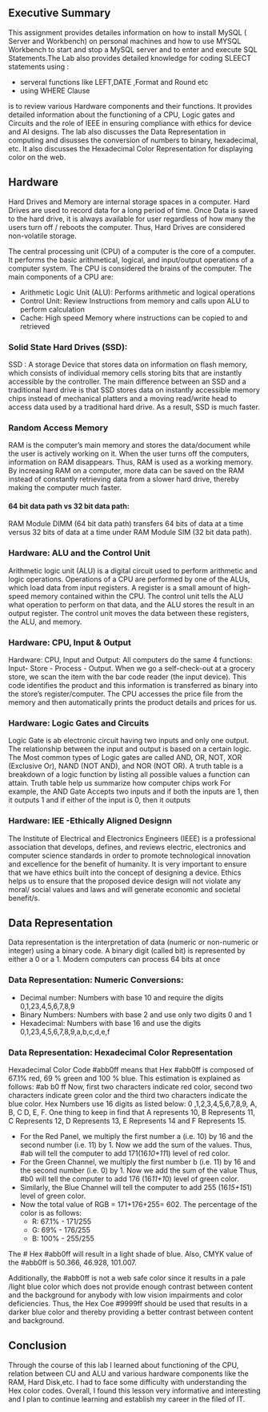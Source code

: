 ## Executive Summary 
This assignment provides detailes information on how to install MySQL ( Server and Workbench) on personal machines and how to use MYSQL Workbench to start and stop a MySQL server and to enter and execute SQL Statements.The Lab also provides detailed knowledge for coding SLEECT statements using :
+ serveral functions like LEFT,DATE ,Format and Round etc
+ using WHERE Clause


is to review various Hardware components and their functions. It provides detailed information about the functioning of a CPU, Logic gates and Circuits and the role of IEEE in ensuring compliance with ethics for device and AI designs. The lab also discusses the Data Representation in computing and disusses the conversion of numbers to binary, hexadecimal, etc. It also discusses the Hexadecimal Color Representation for displaying color on the web.

## Hardware 
Hard Drives and Memory are internal storage spaces in a computer.
Hard Drives are used to record data for a long period of time. Once Data is saved to the hard drive, it is always available for user regardless of how many the users turn off / reboots the computer. Thus, Hard Drives are considered non-volatile storage.

The central processing unit (CPU) of a computer is the core of a computer. It performs the basic arithmetical, logical, and input/output operations of a computer system. The CPU is considered the brains of the computer.  The main components of a CPU are: 
+ Arithmetic Logic Unit (ALU): Performs arithmetic and logical operations
+ Control Unit:  Review Instructions from memory and calls upon ALU to perform calculation
+ Cache:  High speed Memory where instructions can be copied to and retrieved

### Solid State Hard Drives (SSD): 
SSD : A storage Device that stores data on information on flash memory, which consists of individual memory cells storing bits that are instantly accessible by the controller.  The main difference between an SSD and a traditional hard drive is that SSD stores data on instantly accessible memory chips instead of mechanical platters and a moving read/write head to access data used by a traditional hard drive. As a result, SSD is much faster.
### Random Access Memory
RAM is the computer’s main memory and stores the data/document while the user is actively working on it. When the user turns off the computers, information on RAM disappears. Thus, RAM is used as a working memory.  By increasing RAM on a computer, more data can be saved on the RAM instead of constantly retrieving data from a slower hard drive, thereby making the computer much faster. 
#### 64 bit data path vs 32 bit data path:  
RAM Module DIMM (64 bit data path) transfers 64 bits of data at a time versus 32 bits of data at a time under RAM Module SIM (32 bit data path).

### Hardware: ALU and the Control Unit
Arithmetic logic unit (ALU) is a digital circuit used to perform arithmetic and logic operations.
Operations of a CPU are performed by one of the ALUs, which load data from input registers. A register is a small amount of high-speed memory contained within the CPU. The control unit tells the ALU what operation to perform on that data, and the ALU stores the result in an output register. The control unit moves the data between these registers, the ALU, and memory.
### Hardware: CPU, Input & Output
Hardware: CPU, Input and Output: All computers do the same 4 functions: Input- Store - Process - Output. When we go a self-check-out at a grocery store, we scan the item with the bar code reader (the input device).  This code identifies the product and this information is transferred as binary into the store’s register/computer. The CPU accesses the price file from the memory and then automatically prints the product details and prices for us.
### Hardware: Logic Gates and Circuits
Logic Gate is ab electronic circuit having two inputs and only one output. The relationship between the input and output is based on a certain logic. The Most common types of Logic gates are called AND, OR, NOT, XOR (Exclusive Or), NAND (NOT AND), and NOR (NOT OR).
A truth table is a breakdown of a logic function by listing all possible values a function can attain. Truth table help us summarize how computer chips work 
For example, the AND Gate Accepts two inputs and if both the inputs are 1, then it outputs 1 and if either of the input is 0, then it outputs 
### Hardware: IEE -Ethically Aligned Designn
The Institute of Electrical and Electronics Engineers (IEEE) is a professional association that develops, defines, and reviews electric, electronics and computer science standards in order to promote technological innovation and excellence for the benefit of humanity.
It is very important to ensure that we have ethics built into the concept of designing a device. Ethics helps us to ensure that the proposed device design will not violate any moral/ social values and laws and will generate economic and societal benefit/s. 

## Data Representation
Data representation is the interpretation of data (numeric or non-numeric or integer) using a binary code. A binary digit (called bit) is represented by either a 0 or a 1.  Modern computers can process 64 bits at once 
### Data Representation: Numeric Conversions: 
+ Decimal number: Numbers with base 10 and require the digits 0,1,23,4,5,6,7,8,9
+ Binary Numbers: Numbers with base 2 and use only two digits 0 and 1
+ Hexadecimal: Numbers with base 16 and use the digits 0,1,23,4,5,6,7,8,9,a,b,c,d,e,f
### Data Representation: Hexadecimal Color Representation 
Hexadecimal Color Code #abb0ff means that Hex #abb0ff is composed of 67.1% red, 69 % green and 100 % blue.
This estimation is explained as follows:
#ab b0 ff
Now, first two characters indicate red color, second two characters indicate green color and the third two characters indicate the blue color. Hex Numbers use 16 digits as listed below:
0 ,1,2,3,4,5,6,7,8,9, A, B, C D, E, F.
One thing to keep in find that A represents 10, B Represents 11, C Represents 12, D Represents 13, E Represents 14 and F Represents 15.
+ For the Red Panel, 
we multiply the first number a (i.e. 10) by 16 and the second number (i.e. 11) by 1.
Now we add the sum of the values.
Thus, #ab will tell the computer to add 171(16*10+11*1) level of red color. 
+ For the Green Channel,
we multiply the first number b (i.e. 11) by 16 and the second number (i.e. 0) by 1.
Now we add the sum of the value
Thus, #b0 will tell the computer to add 176 (16*11+1*0) level of green color.
+ Similarly, the Blue Channel will tell the computer to add 255 (16*15+15*1) level of green color.
+ Now the total value of RGB = 171+176+255= 602.
The percentage of the color is as follows:
   + R: 67.1% - 171/255
   + G: 69% - 176/255
   + B: 100% - 255/255
   
The # Hex #abb0ff will result in a light shade of blue.
Also, CMYK value of the #abb0ff is 50.366, 46.928, 101.007.

Additionally, the #abb0ff is not a web safe color since it results in a pale /light blue color which does not provide enough contrast between content and the background for anybody with low vision impairments and color deficiencies. Thus, the Hex Coe #9999ff should be used that results in a darker blue color and thereby providing a better contrast between content and background. 

## Conclusion
Through the course of this lab I learned about functioning of the CPU, relation between CU and ALU and various hardware components like the RAM, Hard Disk,etc. I had to face some difficulty with understanding the Hex color codes. Overall, I found this lesson very informative and interesting and I plan to continue learning and establish my career in the filed of IT.

